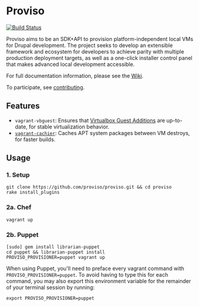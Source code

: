 # Proviso
[![Build
Status](https://travis-ci.org/proviso/proviso.png)](https://travis-ci.org/proviso/proviso)

Proviso aims to be an SDK+API to provision platform-independent local
VMs for Drupal development. The project seeks to develop an extensible
framework and ecosystem for developers to achieve parity with multiple
production deployment targets, as well as a one-click installer control
panel that makes advanced local development accessible.

For full documentation information, please see the
[Wiki](https://github.com/proviso/proviso/wiki).

To participate, see [contributing](https://github.com/proviso/proviso/blob/master/CONTRIBUTING.md).

Features
--------

- `vagrant-vbguest`: Ensures that [Virtualbox Guest
Additions][vbox-guest-additions] are up-to-date, for stable
virtualization behavior.
- [`vagrant-cachier`][vagrant-cachier]: Caches APT system packages
between VM destroys, for faster builds.

Usage
-----

### 1. Setup

    git clone https://github.com/proviso/proviso.git && cd proviso
    rake install_plugins

### 2a. Chef

    vagrant up

### 2b. Puppet

    [sudo] gem install librarian-puppet
    cd puppet && librarian-puppet install
    PROVISO_PROVISIONER=puppet vagrant up

When using Puppet, you'll need to preface every vagrant command with
`PROVISO_PROVISIONER=puppet`. To avoid having to type this for each
command, you may also export this environment variable for the remainder
of your terminal session by running:

    export PROVISO_PROVISIONER=puppet

<!-- Links -->
   [vbox-guest-additions]: http://www.virtualbox.org/manual/ch04.html
   [vagrant-cachier]: https://github.com/fgrehm/vagrant-cachier#readme
